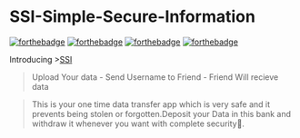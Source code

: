 # SSI-Simple-Secure-Information
[![forthebadge](https://forthebadge.com/images/badges/built-with-love.svg)](https://coderustypro.github.io)
[![forthebadge](https://forthebadge.com/images/badges/fixed-bugs.svg)](https://coderustypro.github.io)
[![forthebadge](https://forthebadge.com/images/badges/for-you.svg)](https://coderustypro.github.io)
[![forthebadge](https://forthebadge.com/images/badges/made-with-javascript.svg)](https://coderustypro.github.io)

Introducing >[SSI](https://www.myssi.ml)
>Upload Your data - Send Username to Friend - Friend Will recieve data

>This is your one time data transfer app which is very safe and it prevents being stolen or forgotten.Deposit your Data in this bank and withdraw it whenever you want with complete security🔐.
